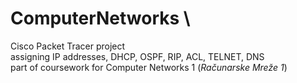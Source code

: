# ComputerNetworks \
Cisco Packet Tracer project \
assigning IP addresses, DHCP, OSPF, RIP, ACL, TELNET, DNS \
part of coursework for Computer Networks 1 (_Računarske Mreže 1_)
